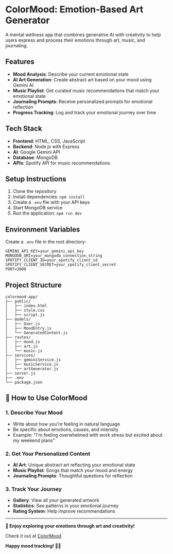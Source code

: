 # ColorMood: Emotion-Based Art Generator

A mental wellness app that combines generative AI with creativity to help users express and process their emotions through art, music, and journaling.

## Features

- **Mood Analysis**: Describe your current emotional state
- **AI Art Generation**: Create abstract art based on your mood using Gemini AI
- **Music Playlist**: Get curated music recommendations that match your emotional state
- **Journaling Prompts**: Receive personalized prompts for emotional reflection
- **Progress Tracking**: Log and track your emotional journey over time

## Tech Stack

- **Frontend**: HTML, CSS, JavaScript
- **Backend**: Node.js with Express
- **AI**: Google Gemini API
- **Database**: MongoDB
- **APIs**: Spotify API for music recommendations

## Setup Instructions

1. Clone the repository
2. Install dependencies: `npm install`
3. Create a `.env` file with your API keys
4. Start MongoDB service
5. Run the application: `npm run dev`

## Environment Variables

Create a `.env` file in the root directory:

```
GEMINI_API_KEY=your_gemini_api_key
MONGODB_URI=your_mongodb_connection_string
SPOTIFY_CLIENT_ID=your_spotify_client_id
SPOTIFY_CLIENT_SECRET=your_spotify_client_secret
PORT=3000
```

## Project Structure

```
colormood-app/
├── public/
│   ├── index.html
│   ├── style.css
│   ├── script.js
├── models/
│   ├── User.js
│   ├── MoodEntry.js
│   └── GeneratedContent.js
├── routes/
│   ├── mood.js
│   ├── art.js
│   └── music.js
├── services/
│   ├── geminiService.js
│   ├── musicService.js
│   └── artGenerator.js
├── server.js
├── .env  
└── package.json

```

## 🎯 How to Use ColorMood

### 1. Describe Your Mood
- Write about how you're feeling in natural language
- Be specific about emotions, causes, and intensity
- Example: "I'm feeling overwhelmed with work stress but excited about my weekend plans"

### 2. Get Your Personalized Content
- **AI Art**: Unique abstract art reflecting your emotional state
- **Music Playlist**: Songs that match your mood and energy
- **Journaling Prompts**: Thoughtful questions for reflection

### 3. Track Your Journey
- **Gallery**: View all your generated artwork
- **Statistics**: See patterns in your emotional journey
- **Rating System**: Help improve recommendations

---

**🎉 Enjoy exploring your emotions through art and creativity!**

Check it out at [ColorMood](https://colormood-wdnb.onrender.com)

**Happy mood tracking! 🎨✨**
